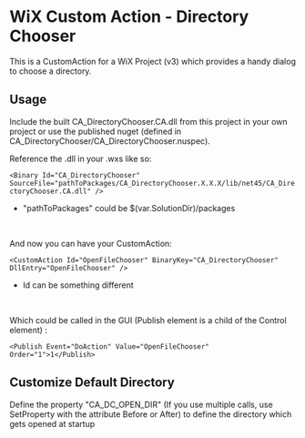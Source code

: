 ﻿# WiX Custom Action - Directory Chooser

This is a CustomAction for a WiX Project (v3) which provides a handy dialog to choose a directory. <br />

## Usage

Include the built CA_DirectoryChooser.CA.dll from this project in your own project or use the published nuget (defined in CA_DirectoryChooser/CA_DirectoryChooser.nuspec). <br />

Reference the .dll in your .wxs like so:

`<Binary Id="CA_DirectoryChooser" SourceFile="pathToPackages/CA_DirectoryChooser.X.X.X/lib/net45/CA_DirectoryChooser.CA.dll" />`

* "pathToPackages" could be $(var.SolutionDir)/packages

<br />

And now you can have your CustomAction: <br />

`<CustomAction Id="OpenFileChooser" BinaryKey="CA_DirectoryChooser" DllEntry="OpenFileChooser" />`

* Id can be something different

<br />

Which could be called in the GUI (Publish element is a child of the Control element) :

`<Publish Event="DoAction" Value="OpenFileChooser" Order="1">1</Publish>`

## Customize Default Directory

Define the property "CA_DC_OPEN_DIR" (If you use multiple calls, use SetProperty with the attribute Before or After) to define the directory which gets opened at startup